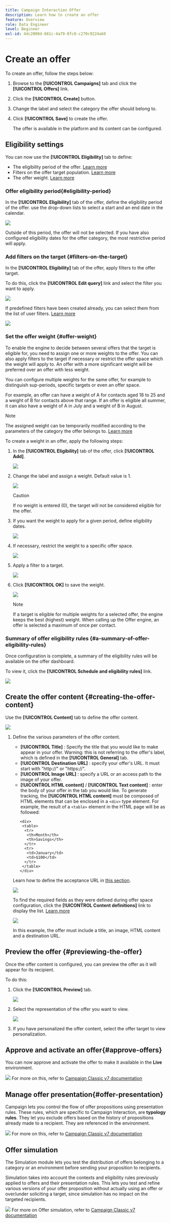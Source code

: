 ```yaml
---
title: Campaign Interaction Offer
description: Learn how to create an offer
feature: Overview
role: Data Engineer
level: Beginner
exl-id: 4dc2008d-681c-4a79-8fc8-c270c9224ab9
---
```

# Create an offer

To create an offer, follow the steps below:

1. Browse to the **[!UICONTROL Campaigns]** tab and click the **[!UICONTROL Offers]** link.

1. Click the **[!UICONTROL Create]** button.

1. Change the label and select the category the offer should belong to.

1. Click **[!UICONTROL Save]** to create the offer.

   The offer is available in the platform and its content can be configured.

## Eligibility settings 

You can now use the **[!UICONTROL Eligibility]** tab to define:

* The eligibility period of the offer. [Learn more](#eligibility-period)
* Filters on the offer target population. [Learn more](#filters-on-the-target)
* The offer weight. [Learn more](#offer-weight)

### Offer eligibility period{#eligibility-period}

In the **[!UICONTROL Eligibility]** tab of the offer, define the eligibility period of the offer. use the drop-down lists to select a start and an end date in the calendar.

![](assets/offer_eligibility_create_002.png)

Outside of this period, the offer will not be selected. If you have also configured eligibility dates for the offer category, the most restrictive period will apply.

### Add filters on the target {#filters-on-the-target}

In the **[!UICONTROL Eligibility]** tab of the offer, apply filters to the offer target.

To do this, click the **[!UICONTROL Edit query]** link and select the filter you want to apply. 

![](assets/offer_eligibility_create_003.png)

If predefined filters have been created already, you can select them from the list of user filters. [Learn more](interaction-predefined-filters.md)

![](assets/offer_eligibility_create_004.png)

### Set the offer weight {#offer-weight}

To enable the engine to decide between several offers that the target is eligible for, you need to assign one or more weights to the offer. You can also apply filters to the target if necessary or restrict the offer space which the weight will apply to. An offer with a more significant weight will be preferred over an offer with less weight.

You can configure multiple weights for the same offer, for example to distinguish sup-periods, specific targets or even an offer space.

For example, an offer can have a weight of A for contacts aged 18 to 25 and a weight of B for contacts above that range. If an offer is eligible all summer, it can also have a weight of A in July and a weight of B in August.

>[!NOTE]
>
>The assigned weight can be temporarily modified according to the parameters of the category the offer belongs to. [Learn more](interaction-offer-catalog.md#creating-offer-categories)

To create a weight in an offer, apply the following steps:

1. In the **[!UICONTROL Eligibility]** tab of the offer, click **[!UICONTROL Add]**.

   ![](assets/offer_weight_create_001.png)

1. Change the label and assign a weight. Default value is 1.

   ![](assets/offer_weight_create_006.png)

   >[!CAUTION]
   >
   >If no weight is entered (0), the target will not be considered eligible for the offer.

1. If you want the weight to apply for a given period, define eligibility dates.

   ![](assets/offer_weight_create_002.png)

1. If necessary, restrict the weight to a specific offer space. 

   ![](assets/offer_weight_create_003.png)

1. Apply a filter to a target.

   ![](assets/offer_weight_create_004.png)

1. Click **[!UICONTROL OK]** to save the weight.

   ![](assets/offer_weight_create_005.png)

   >[!NOTE]
   >
   >If a target is eligible for multiple weights for a selected offer, the engine keeps the best (highest) weight. When calling up the Offer engine, an offer is selected a maximum of once per contact.

### Summary of offer eligibility rules {#a-summary-of-offer-eligibility-rules}

Once configuration is complete, a summary of the eligibility rules will be available on the offer dashboard.

To view it, click the **[!UICONTROL Schedule and eligibility rules]** link.

![](assets/offer_eligibility_create_005.png)

## Create the offer content {#creating-the-offer-content}

Use the **[!UICONTROL Content]** tab to define the offer content.

   ![](assets/offer_content_create_001.png)

1. Define the various parameters of the offer content.

    * **[!UICONTROL Title]** : Specify the title that you would like to make appear in your offer. Warning: this is not referring to the offer's label, which is defined in the **[!UICONTROL General]** tab.
    * **[!UICONTROL Destination URL]** : specify your offer's URL. It must start with "http://" or "https://".
    * **[!UICONTROL Image URL]** : specify a URL or an access path to the image of your offer.
    * **[!UICONTROL HTML content]** / **[!UICONTROL Text content]** : enter the body of your offer in the tab you would like. To generate tracking, the **[!UICONTROL HTML content]** must be composed of HTML elements that can be enclosed in a `<div>` type element. For example, the result of a `<table>` element in the HTML page will be as followed:

   ```
      <div> 
       <table>
        <tr>
         <th>Month</th>
         <th>Savings</th>   
        </tr>   
        <tr>    
         <td>January</td>
         <td>$100</td>   
        </tr> 
       </table> 
      </div>
   ```

   Learn how to define the acceptance URL in [this section](interaction-offer-spaces.md#configuring-the-status-when-the-proposition-is-accepted).

   ![](assets/offer_content_create_002.png)

   To find the required fields as they were defined during offer space configuration, click the **[!UICONTROL Content definitions]** link to display the list. [Learn more](interaction-offer-spaces.md)

   ![](assets/offer_content_create_003.png)

   In this example, the offer must include a title, an image, HTML content and a destination URL.

## Preview the offer {#previewing-the-offer}

Once the offer content is configured, you can preview the offer as it will appear for its recipient. 

To do this:

1. Click the **[!UICONTROL Preview]** tab.

   ![](assets/offer_preview_create_001.png)

1. Select the representation of the offer you want to view.

   ![](assets/offer_preview_create_002.png)

1. If you have personalized the offer content, select the offer target to view personalization.

<!--

## Create a hypothesis on an offer {#creating-a-hypothesis-on-an-offer}

You can create hypotheses on your offer propositions. This lets you determine the impact of your offers on purchases carried out for the product concerned.

>[!NOTE]
>
>These hypotheses are carried out via Response Manager. Please check your license agreement.

Hypotheses carried out on an offer proposition are referenced in their **[!UICONTROL Measure]** tab.

Creating hypotheses is detailed in [this page](../../campaign/using/about-response-manager.md).

-->

## Approve and activate an offer{#approve-offers}

You can now approve and activate the offer to make it available in the **Live** environment.

![](../assets/do-not-localize/book.png) For more on this, refer to [Campaign Classic v7 documentation](https://experienceleague.adobe.com/docs/campaign-classic/using/managing-offers/managing-an-offer-catalog/approving-and-activating-an-offer.html?lang=en#approving-offer-content)

## Manage offer presentation{#offer-presentation}

Campaign lets you control the flow of offer propositions using presentation rules. These rules, which are specific to Campaign Interaction, are **typology rules**. They let you exclude offers based on the history of propositions already made to a recipient. They are referenced in the environment.

![](../assets/do-not-localize/book.png) For more on this, refer to [Campaign Classic v7 documentation](https://experienceleague.adobe.com/docs/campaign-classic/using/managing-offers/managing-an-offer-catalog/managing-offer-presentation.html?lang=en#managing-offers)

## Offer simulation

The Simulation module lets you test the distribution of offers belonging to a category or an environment before sending your proposition to recipients.

Simulation takes into account the contexts and eligibility rules previously applied to offers and their presentation rules. This lets you test and refine various versions of your offer proposition without actually using an offer or over/under soliciting a target, since simulation has no impact on the targeted recipients.

![](../assets/do-not-localize/book.png) For more on Offer simulation, refer to [Campaign Classic v7 documentation](https://experienceleague.adobe.com/docs/campaign-classic/using/managing-offers/simulating-offers/about-offers-simulation.html?lang=en)
